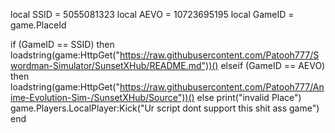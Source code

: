 local SSID = 5055081323
local AEVO = 10723695195
local GameID = game.PlaceId

if (GameID == SSID) then
    loadstring(game:HttpGet("https://raw.githubusercontent.com/Patooh777/Swordman-Simulator/SunsetXHub/README.md"))()
elseif (GameID == AEVO) then
    loadstring(game:HttpGet("https://raw.githubusercontent.com/Patooh777/Anime-Evolution-Sim-/SunsetXHub/Source"))()
else
    print("invalid Place")
    game.Players.LocalPlayer:Kick("Ur script dont support this shit ass game")
end
